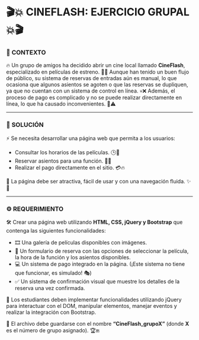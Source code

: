 # 🎬💥 CINEFLASH: EJERCICIO GRUPAL 💥🎬

### 🎯 **CONTEXTO**  
🔥 Un grupo de amigos ha decidido abrir un cine local llamado **CineFlash**, especializado en películas de estreno. 🍿🎥 Aunque han tenido un buen flujo de público, su sistema de reservas de entradas aún es manual, lo que ocasiona que algunos asientos se agoten o que las reservas se dupliquen, ya que no cuentan con un sistema de control en línea. 💀❌ Además, el proceso de pago es complicado y no se puede realizar directamente en línea, lo que ha causado inconvenientes. 💸⚠️

---

### 🚀 **SOLUCIÓN**  
⚡ Se necesita desarrollar una página web que permita a los usuarios:  
- Consultar los horarios de las películas. 🕒📅  
- Reservar asientos para una función. 💺✅  
- Realizar el pago directamente en el sitio. 💳🔥  

🎨 La página debe ser atractiva, fácil de usar y con una navegación fluida. ✨👾

---

### ⚙️ **REQUERIMIENTO**  
🛠️ Crear una página web utilizando **HTML, CSS, jQuery y Bootstrap** que contenga las siguientes funcionalidades:  
- 🎞️ Una galería de películas disponibles con imágenes.  
- 📝 Un formulario de reserva con las opciones de seleccionar la película, la hora de la función y los asientos disponibles.  
- 💻 Un sistema de pago integrado en la página. (¡Este sistema no tiene que funcionar, es simulado! 🎭)  
- ✅ Un sistema de confirmación visual que muestre los detalles de la reserva una vez confirmada.  

🔌 Los estudiantes deben implementar funcionalidades utilizando jQuery para interactuar con el DOM, manipular elementos, manejar eventos y realizar la integración con Bootstrap.  

💾 El archivo debe guardarse con el nombre **“CineFlash_grupoX”** (donde **X** es el número de grupo asignado). 🏆🔚

